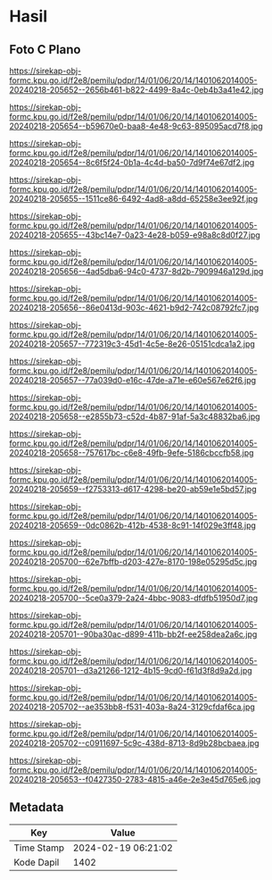 # Hasil

## Foto C Plano

https://sirekap-obj-formc.kpu.go.id/f2e8/pemilu/pdpr/14/01/06/20/14/1401062014005-20240218-205652--2656b461-b822-4499-8a4c-0eb4b3a41e42.jpg

https://sirekap-obj-formc.kpu.go.id/f2e8/pemilu/pdpr/14/01/06/20/14/1401062014005-20240218-205654--b59670e0-baa8-4e48-9c63-895095acd7f8.jpg

https://sirekap-obj-formc.kpu.go.id/f2e8/pemilu/pdpr/14/01/06/20/14/1401062014005-20240218-205654--8c6f5f24-0b1a-4c4d-ba50-7d9f74e67df2.jpg

https://sirekap-obj-formc.kpu.go.id/f2e8/pemilu/pdpr/14/01/06/20/14/1401062014005-20240218-205655--1511ce86-6492-4ad8-a8dd-65258e3ee92f.jpg

https://sirekap-obj-formc.kpu.go.id/f2e8/pemilu/pdpr/14/01/06/20/14/1401062014005-20240218-205655--43bc14e7-0a23-4e28-b059-e98a8c8d0f27.jpg

https://sirekap-obj-formc.kpu.go.id/f2e8/pemilu/pdpr/14/01/06/20/14/1401062014005-20240218-205656--4ad5dba6-94c0-4737-8d2b-7909946a129d.jpg

https://sirekap-obj-formc.kpu.go.id/f2e8/pemilu/pdpr/14/01/06/20/14/1401062014005-20240218-205656--86e0413d-903c-4621-b9d2-742c08792fc7.jpg

https://sirekap-obj-formc.kpu.go.id/f2e8/pemilu/pdpr/14/01/06/20/14/1401062014005-20240218-205657--772319c3-45d1-4c5e-8e26-05151cdca1a2.jpg

https://sirekap-obj-formc.kpu.go.id/f2e8/pemilu/pdpr/14/01/06/20/14/1401062014005-20240218-205657--77a039d0-e16c-47de-a71e-e60e567e62f6.jpg

https://sirekap-obj-formc.kpu.go.id/f2e8/pemilu/pdpr/14/01/06/20/14/1401062014005-20240218-205658--e2855b73-c52d-4b87-91af-5a3c48832ba6.jpg

https://sirekap-obj-formc.kpu.go.id/f2e8/pemilu/pdpr/14/01/06/20/14/1401062014005-20240218-205658--757617bc-c6e8-49fb-9efe-5186cbccfb58.jpg

https://sirekap-obj-formc.kpu.go.id/f2e8/pemilu/pdpr/14/01/06/20/14/1401062014005-20240218-205659--f2753313-d617-4298-be20-ab59e1e5bd57.jpg

https://sirekap-obj-formc.kpu.go.id/f2e8/pemilu/pdpr/14/01/06/20/14/1401062014005-20240218-205659--0dc0862b-412b-4538-8c91-14f029e3ff48.jpg

https://sirekap-obj-formc.kpu.go.id/f2e8/pemilu/pdpr/14/01/06/20/14/1401062014005-20240218-205700--62e7bffb-d203-427e-8170-198e05295d5c.jpg

https://sirekap-obj-formc.kpu.go.id/f2e8/pemilu/pdpr/14/01/06/20/14/1401062014005-20240218-205700--5ce0a379-2a24-4bbc-9083-dfdfb51950d7.jpg

https://sirekap-obj-formc.kpu.go.id/f2e8/pemilu/pdpr/14/01/06/20/14/1401062014005-20240218-205701--90ba30ac-d899-411b-bb2f-ee258dea2a6c.jpg

https://sirekap-obj-formc.kpu.go.id/f2e8/pemilu/pdpr/14/01/06/20/14/1401062014005-20240218-205701--d3a21266-1212-4b15-9cd0-f61d3f8d9a2d.jpg

https://sirekap-obj-formc.kpu.go.id/f2e8/pemilu/pdpr/14/01/06/20/14/1401062014005-20240218-205702--ae353bb8-f531-403a-8a24-3129cfdaf6ca.jpg

https://sirekap-obj-formc.kpu.go.id/f2e8/pemilu/pdpr/14/01/06/20/14/1401062014005-20240218-205702--c0911697-5c9c-438d-8713-8d9b28bcbaea.jpg

https://sirekap-obj-formc.kpu.go.id/f2e8/pemilu/pdpr/14/01/06/20/14/1401062014005-20240218-205653--f0427350-2783-4815-a46e-2e3e45d765e6.jpg


## Metadata

| Key        | Value               |
| ---------- | ------------------- |
| Time Stamp | 2024-02-19 06:21:02 |
| Kode Dapil | 1402                |



